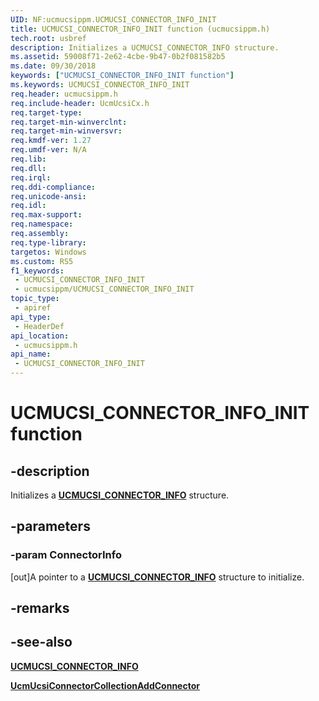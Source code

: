 ```yaml
---
UID: NF:ucmucsippm.UCMUCSI_CONNECTOR_INFO_INIT
title: UCMUCSI_CONNECTOR_INFO_INIT function (ucmucsippm.h)
tech.root: usbref
description: Initializes a UCMUCSI_CONNECTOR_INFO structure.
ms.assetid: 59008f71-2e62-4cbe-9b47-0b2f081582b5
ms.date: 09/30/2018
keywords: ["UCMUCSI_CONNECTOR_INFO_INIT function"]
ms.keywords: UCMUCSI_CONNECTOR_INFO_INIT
req.header: ucmucsippm.h
req.include-header: UcmUcsiCx.h
req.target-type: 
req.target-min-winverclnt: 
req.target-min-winversvr: 
req.kmdf-ver: 1.27
req.umdf-ver: N/A
req.lib: 
req.dll: 
req.irql: 
req.ddi-compliance: 
req.unicode-ansi: 
req.idl: 
req.max-support: 
req.namespace: 
req.assembly: 
req.type-library: 
targetos: Windows
ms.custom: RS5
f1_keywords:
 - UCMUCSI_CONNECTOR_INFO_INIT
 - ucmucsippm/UCMUCSI_CONNECTOR_INFO_INIT
topic_type:
 - apiref
api_type:
 - HeaderDef
api_location:
 - ucmucsippm.h
api_name:
 - UCMUCSI_CONNECTOR_INFO_INIT
---
```


# UCMUCSI_CONNECTOR_INFO_INIT function


## -description

Initializes a [**UCMUCSI_CONNECTOR_INFO**](ns-ucmucsippm-_ucmucsi_connector_info.md) structure.

## -parameters

### -param ConnectorInfo 

[out]A pointer to a [**UCMUCSI_CONNECTOR_INFO**](ns-ucmucsippm-_ucmucsi_connector_info.md) structure to initialize.

## -remarks

## -see-also

[**UCMUCSI_CONNECTOR_INFO**](ns-ucmucsippm-_ucmucsi_connector_info.md)

[**UcmUcsiConnectorCollectionAddConnector**](nf-ucmucsippm-ucmucsiconnectorcollectionaddconnector.md)

